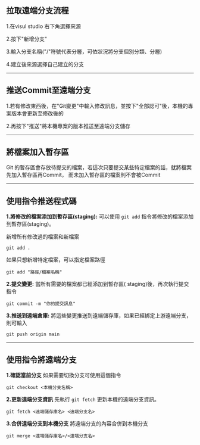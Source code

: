 ## 拉取遠端分支流程

1.在visul studio 右下角選擇來源

2.按下"新增分支"

3.輸入分支名稱("/"符號代表分層，可依狀況將分支個別分類、分層)

4.建立後來源選擇自己建立的分支

------
## 推送Commit至遠端分支

1.若有修改東西後，在"Git變更"中輸入修改訊息，並按下"全部認可"後，本機的專案版本會更新至修改後的

2.再按下"推送"將本機專案的版本推送至遠端分支儲存

------------
## 將檔案加入暫存區

Git 的暫存區會存放待提交的檔案，若這次只要提交某些特定檔案的話，就將檔案先加入暫存區再Commit，
而未加入暫存區的檔案則不會被Commit

---------------
## 使用指令推送程式碼

**1.將修改的檔案添加到暫存區(staging):**
可以使用 `git add` 指令將修改的檔案添加到暫存區(staging)。

新增所有修改過的檔案和新檔案
```
git add .
```
如果只想新增特定檔案，可以指定檔案路徑
```
git add "路徑/檔案名稱"
```

**2.提交變更:**
當所有需要的檔案都已經添加到暫存區( staging)後，再次執行提交指令
```
git commit -m "你的提交訊息"
```

**3.推送到遠端倉庫:**
將這些變更推送到遠端儲存庫，如果已經綁定上游遠端分支，則可輸入
```
git push origin main
```

---
## 使用指令將遠端分支

**1.確認當前分支**
如果需要切換分支可使用這個指令
```
git checkout <本機分支名稱>
```

**2.更新遠端分支資訊**
先執行 `git fetch` 更新本機的遠端分支資訊。
```
git fetch <遠端儲存庫名> <遠端分支名>
```

**3.合併遠端分支到本機分支**
將遠端分支的內容合併到本機分支
```
git merge <遠端儲存庫名>/<遠端分支名>
```